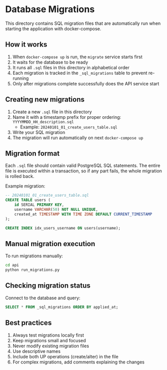 # Database Migrations

This directory contains SQL migration files that are automatically run when starting the application with docker-compose.

## How it works

1. When `docker-compose up` is run, the `migrate` service starts first
2. It waits for the database to be ready
3. It runs all `.sql` files in this directory in alphabetical order
4. Each migration is tracked in the `_sql_migrations` table to prevent re-running
5. Only after migrations complete successfully does the API service start

## Creating new migrations

1. Create a new `.sql` file in this directory
2. Name it with a timestamp prefix for proper ordering: `YYYYMMDD_HH_description.sql`
   - Example: `20240101_01_create_users_table.sql`
3. Write your SQL migration
4. The migration will run automatically on next `docker-compose up`

## Migration format

Each `.sql` file should contain valid PostgreSQL SQL statements. The entire file is executed within a transaction, so if any part fails, the whole migration is rolled back.

Example migration:
```sql
-- 20240101_01_create_users_table.sql
CREATE TABLE users (
    id SERIAL PRIMARY KEY,
    username VARCHAR(50) NOT NULL UNIQUE,
    created_at TIMESTAMP WITH TIME ZONE DEFAULT CURRENT_TIMESTAMP
);

CREATE INDEX idx_users_username ON users(username);
```

## Manual migration execution

To run migrations manually:
```bash
cd api
python run_migrations.py
```

## Checking migration status

Connect to the database and query:
```sql
SELECT * FROM _sql_migrations ORDER BY applied_at;
```

## Best practices

1. Always test migrations locally first
2. Keep migrations small and focused
3. Never modify existing migration files
4. Use descriptive names
5. Include both UP operations (create/alter) in the file
6. For complex migrations, add comments explaining the changes
